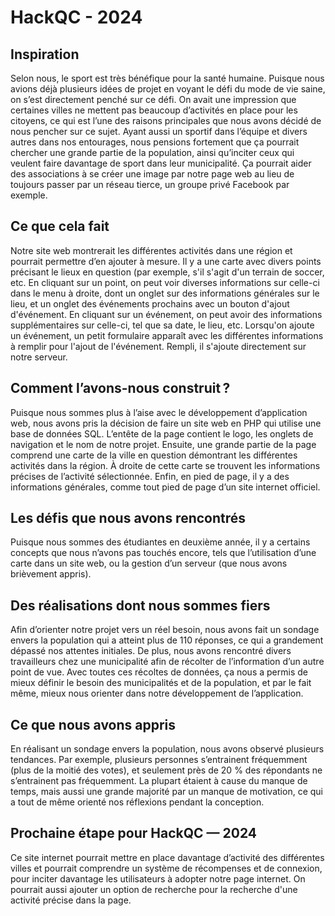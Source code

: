# HackQC - 2024
## Inspiration
Selon nous, le sport est très bénéfique pour la santé humaine. Puisque nous avions déjà plusieurs idées de projet en voyant le défi du mode de vie saine, on s’est directement penché sur ce défi. On avait une impression que certaines villes ne mettent pas beaucoup d’activités en place pour les citoyens, ce qui est l’une des raisons principales que nous avons décidé de nous pencher sur ce sujet. Ayant aussi un sportif dans l’équipe et divers autres dans nos entourages, nous pensions fortement que ça pourrait chercher une grande partie de la population, ainsi qu’inciter ceux qui veulent faire davantage de sport dans leur municipalité. Ça pourrait aider des associations à se créer une image par notre page web au lieu de toujours passer par un réseau tierce, un groupe privé Facebook par exemple.
## Ce que cela fait
Notre site web montrerait les différentes activités dans une région et pourrait permettre d’en ajouter à mesure. Il y a une carte avec divers points précisant le lieux en question (par exemple, s'il s'agit d'un terrain de soccer, etc. En cliquant sur un point, on peut voir diverses informations sur celle-ci dans le menu à droite, dont un onglet sur des informations générales sur le lieu, et un onglet des événements prochains avec un bouton d'ajout d'événement. En cliquant sur un événement, on peut avoir des informations supplémentaires sur celle-ci, tel que sa date, le lieu, etc. Lorsqu'on ajoute un événement, un petit formulaire apparaît avec les différentes informations à remplir pour l'ajout de l'événement. Rempli, il s'ajoute directement sur notre serveur.
## Comment l’avons-nous construit ?
Puisque nous sommes plus à l’aise avec le développement d’application web, nous avons pris la décision de faire un site web en PHP qui utilise une base de données SQL. L’entête de la page contient le logo, les onglets de navigation et le nom de notre projet. Ensuite, une grande partie de la page comprend une carte de la ville en question démontrant les différentes activités dans la région. À droite de cette carte se trouvent les informations précises de l’activité sélectionnée. Enfin, en pied de page, il y a des informations générales, comme tout pied de page d’un site internet officiel.
## Les défis que nous avons rencontrés
Puisque nous sommes des étudiantes en deuxième année, il y a certains concepts que nous n’avons pas touchés encore, tels que l’utilisation d’une carte dans un site web, ou la gestion d’un serveur (que nous avons brièvement appris).
## Des réalisations dont nous sommes fiers
Afin d’orienter notre projet vers un réel besoin, nous avons fait un sondage envers la population qui a atteint plus de 110 réponses, ce qui a grandement dépassé nos attentes initiales. De plus, nous avons rencontré divers travailleurs chez une municipalité afin de récolter de l’information d’un autre point de vue. Avec toutes ces récoltes de données, ça nous a permis de mieux définir le besoin des municipalités et de la population, et par le fait même, mieux nous orienter dans notre développement de l’application.
## Ce que nous avons appris
En réalisant un sondage envers la population, nous avons observé plusieurs tendances. Par exemple, plusieurs personnes s’entrainent fréquemment (plus de la moitié des votes), et seulement près de 20 % des répondants ne s’entrainent pas fréquemment. La plupart étaient à cause du manque de temps, mais aussi une grande majorité par un manque de motivation, ce qui a tout de même orienté nos réflexions pendant la conception.
## Prochaine étape pour HackQC — 2024
Ce site internet pourrait mettre en place davantage d’activité des différentes villes et pourrait comprendre un système de récompenses et de connexion, pour inciter davantage les utilisateurs à adopter notre page internet. On pourrait aussi ajouter un option de recherche pour la recherche d'une activité précise dans la page.